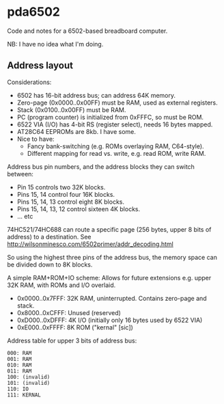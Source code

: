 pda6502
=======

Code and notes for a 6502-based breadboard computer.

NB: I have no idea what I'm doing.


Address layout
--------------

Considerations:

* 6502 has 16-bit address bus; can address 64K memory.
* Zero-page (0x0000..0x00FF) must be RAM, used as external registers.
* Stack (0x0100..0x00FF) must be RAM.
* PC (program counter) is initialized from 0xFFFC, so must be ROM.
* 6522 VIA (I/O) has 4-bit RS (register select), needs 16 bytes mapped.
* AT28C64 EEPROMs are 8kb. I have some.
* Nice to have:
  * Fancy bank-switching (e.g. ROMs overlaying RAM, C64-style).
  * Different mapping for read vs. write, e.g. read ROM, write RAM.

Address bus pin numbers, and the address blocks they can switch between:

* Pin 15 controls two 32K blocks.
* Pins 15, 14 control four 16K blocks.
* Pins 15, 14, 13 control eight 8K blocks.
* Pins 15, 14, 13, 12 control sixteen 4K blocks.
* ... etc

74HC521/74HC688 can route a specific page (256 bytes, upper 8 bits of address)
to a destination. See http://wilsonminesco.com/6502primer/addr_decoding.html

So using the highest three pins of the address bus, the memory space
can be divided down to 8K blocks.

A simple RAM+ROM+IO scheme:
Allows for future extensions e.g. upper 32K RAM, with ROMs and I/O overlaid.

* 0x0000..0x7FFF: 32K RAM, uninterrupted. Contains zero-page and stack.
* 0x8000..0xCFFF: Unused (reserved)
* 0xD000..0xDFFF: 4K I/O (initially only 16 bytes used by 6522 VIA)
* 0xE000..0xFFFF: 8K ROM ("kernal" [sic])

Address table for upper 3 bits of address bus:

```
000: RAM
001: RAM
010: RAM
011: RAM
100: (invalid)
101: (invalid)
110: IO
111: KERNAL
```
